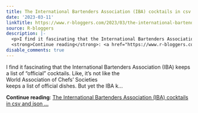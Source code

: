 ```yaml
---
title: The International Bartenders Association (IBA) cocktails in csv and json format
date: '2023-03-11'
linkTitle: https://www.r-bloggers.com/2023/03/the-international-bartenders-association-iba-cocktails-in-csv-and-json-format/
source: R-bloggers
description: |-
  <p>I find it fascinating that the International Bartenders Association (IBA) keeps a list of “official” cocktails. Like, it’s not like the<br /> World Association of Chefs’ Societies<br /> keeps a list of official dishes. But yet the IBA k...</p>
  <strong>Continue reading</strong>: <a href="https://www.r-bloggers.com/2023/03/the-international-bartenders-association-iba-cocktails-in-csv-and-json-format/">The International Bartenders Association (IBA) cocktails in csv and json ...
disable_comments: true
---
```

<p>I find it fascinating that the International Bartenders Association (IBA) keeps a list of “official” cocktails. Like, it’s not like the<br /> World Association of Chefs’ Societies<br /> keeps a list of official dishes. But yet the IBA k...</p>
<strong>Continue reading</strong>: <a href="https://www.r-bloggers.com/2023/03/the-international-bartenders-association-iba-cocktails-in-csv-and-json-format/">The International Bartenders Association (IBA) cocktails in csv and json ...